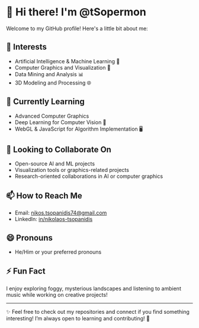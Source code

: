 # 👋 Hi there! I'm @tSopermon

Welcome to my GitHub profile! Here's a little bit about me:

## 👀 Interests
- Artificial Intelligence & Machine Learning 🤖
- Computer Graphics and Visualization 🎨
- Data Mining and Analysis 📊
- 3D Modeling and Processing 🌐

## 🌱 Currently Learning
- Advanced Computer Graphics
- Deep Learning for Computer Vision 📸
- WebGL & JavaScript for Algorithm Implementation 🖥️

## 💞️ Looking to Collaborate On
- Open-source AI and ML projects
- Visualization tools or graphics-related projects
- Research-oriented collaborations in AI or computer graphics

## 📫 How to Reach Me
- Email: [nikos.tsopanidis74@gmail.com](mailto:nikos.tsopanidis74@gmail.com)
- LinkedIn: [in/nikolaos-tsopanidis](https://www.linkedin.com/in/nikolaos-tsopanidis/)

## 😄 Pronouns
- He/Him or your preferred pronouns

## ⚡ Fun Fact
I enjoy exploring foggy, mysterious landscapes and listening to ambient music while working on creative projects!

---

✨ Feel free to check out my repositories and connect if you find something interesting! I’m always open to learning and contributing! 🚀
